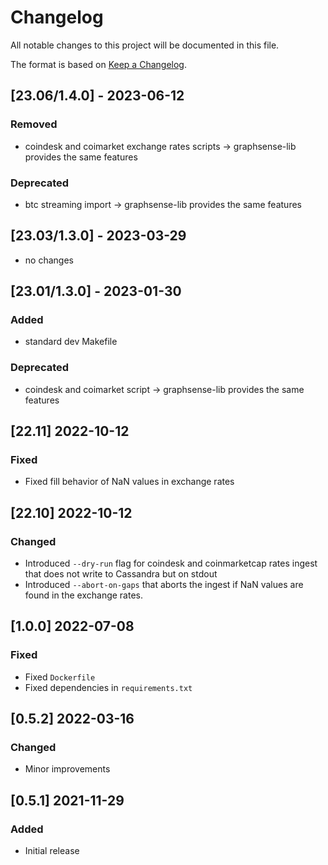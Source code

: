 # Changelog
All notable changes to this project will be documented in this file.

The format is based on [Keep a Changelog](https://keepachangelog.com/en/1.0.0/).

## [23.06/1.4.0] - 2023-06-12
### Removed
- coindesk and coimarket exchange rates scripts -> graphsense-lib provides the same features
### Deprecated
- btc streaming import -> graphsense-lib provides the same features

## [23.03/1.3.0] - 2023-03-29
- no changes

## [23.01/1.3.0] - 2023-01-30
### Added
- standard dev Makefile
### Deprecated
- coindesk and coimarket script -> graphsense-lib provides the same features

## [22.11] 2022-10-12
### Fixed
- Fixed fill behavior of NaN values in exchange rates

## [22.10] 2022-10-12
### Changed
- Introduced `--dry-run` flag for coindesk and coinmarketcap rates ingest that
  does not write to Cassandra but on stdout
- Introduced `--abort-on-gaps` that aborts the ingest if NaN values are found
  in the exchange rates.

## [1.0.0] 2022-07-08
### Fixed
- Fixed `Dockerfile`
- Fixed dependencies in `requirements.txt`

## [0.5.2] 2022-03-16
### Changed
- Minor improvements

## [0.5.1] 2021-11-29
### Added
- Initial release

